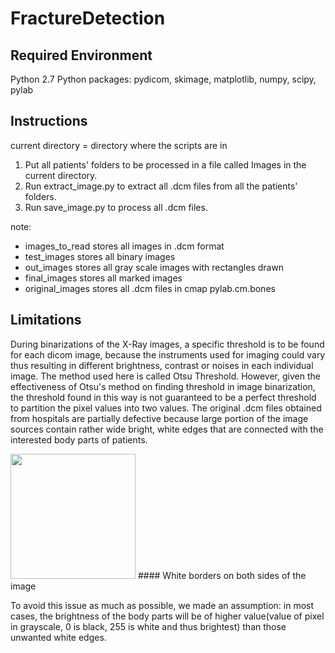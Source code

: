 # FractureDetection
## Required Environment
Python 2.7
Python packages:
  pydicom, skimage, matplotlib, numpy, scipy, pylab

## Instructions
current directory = directory where the scripts are in

1. Put all patients' folders to be processed in a file called Images in the current directory.
2. Run extract_image.py to extract all .dcm files from all the patients' folders.
3. Run save_image.py to process all .dcm files.

note:
  - images_to_read stores all images in .dcm format
  - test_images stores all binary images
  - out_images stores all gray scale images with rectangles drawn
  - final_images stores all marked images
  - original_images stores all .dcm files in cmap pylab.cm.bones

## Limitations

During binarizations of the X-Ray images, a specific threshold is to be found for each dicom image, because the instruments used for imaging could vary thus resulting in different brightness, contrast or noises in each individual image. The method used here is called Otsu Threshold. However, given the effectiveness of Otsu's method on finding threshold in image binarization, the threshold found in this way is not guaranteed to be a perfect threshold to partition the pixel values into two values. The original .dcm files obtained from hospitals are partially defective because large portion of the image sources contain rather wide bright, white edges that are connected with the interested body parts of patients.

<img src="./white_border.png" width="200">
#### White borders on both sides of the image

To avoid this issue as much as possible, we made an assumption: in most cases, the brightness of the body parts will be of higher value(value of pixel in grayscale, 0 is black, 255 is white and thus brightest) than those unwanted white edges.
